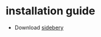 # installation guide 
 - Download [sidebery](https://github.com/mbnuqw/sidebery/releases/download/v5.0.0b32/sidebery-5.0.0b32.xpi)
